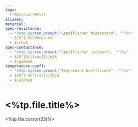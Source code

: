 ```yaml
---
tags:
  - Material/Metal
aliases: 
material:
spec-resistance:
  - "<%tp.system.prompt("Spezifischer Widerstand", "")%>"
  - $10^{-8}\Omega m$
  - $\rho$
spec-conductance:
  - "<%tp.system.prompt("Spezifischer Leitwert", "")%>"
  - $10^{8}\frac{S}{m}$
  - $\gamma$
temperature-coeff:
  - "<%tp.system.prompt("Temperatur Koeffizient", "")%>"
  - $10^{-4}\frac{1}{K}$
  - $\alpha$
---
```


# <%tp.file.title%>

<%tp.file.cursor(23)%>